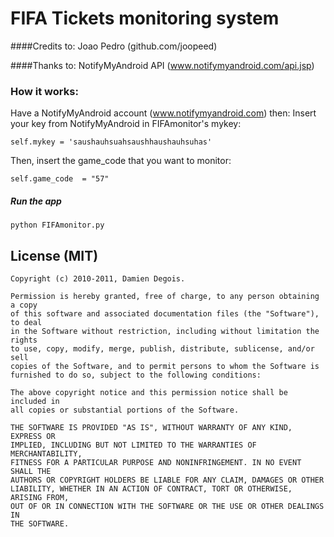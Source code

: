 FIFA Tickets monitoring system
======

####Credits to: Joao Pedro (github.com/joopeed)

####Thanks to: NotifyMyAndroid API (www.notifymyandroid.com/api.jsp)

### How it works:
Have a NotifyMyAndroid account (www.notifymyandroid.com) then:
Insert your key from NotifyMyAndroid in FIFAmonitor's mykey:

    self.mykey = 'saushauhsuahsaushhaushauhsuhas'
Then, insert the game_code that you want to monitor:

    self.game_code  = "57"

##### Run the app
    python FIFAmonitor.py

License (MIT)
-------------

    Copyright (c) 2010-2011, Damien Degois.

    Permission is hereby granted, free of charge, to any person obtaining a copy
    of this software and associated documentation files (the "Software"), to deal
    in the Software without restriction, including without limitation the rights
    to use, copy, modify, merge, publish, distribute, sublicense, and/or sell
    copies of the Software, and to permit persons to whom the Software is
    furnished to do so, subject to the following conditions:

    The above copyright notice and this permission notice shall be included in
    all copies or substantial portions of the Software.

    THE SOFTWARE IS PROVIDED "AS IS", WITHOUT WARRANTY OF ANY KIND, EXPRESS OR
    IMPLIED, INCLUDING BUT NOT LIMITED TO THE WARRANTIES OF MERCHANTABILITY,
    FITNESS FOR A PARTICULAR PURPOSE AND NONINFRINGEMENT. IN NO EVENT SHALL THE
    AUTHORS OR COPYRIGHT HOLDERS BE LIABLE FOR ANY CLAIM, DAMAGES OR OTHER
    LIABILITY, WHETHER IN AN ACTION OF CONTRACT, TORT OR OTHERWISE, ARISING FROM,
    OUT OF OR IN CONNECTION WITH THE SOFTWARE OR THE USE OR OTHER DEALINGS IN
    THE SOFTWARE.

